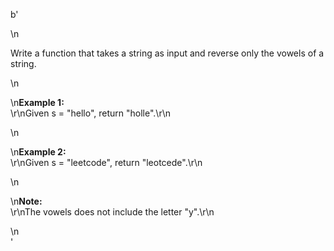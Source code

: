 b'<div class="question-description">\n<p><p>Write a function that takes a string as input and reverse only the vowels of a string.</p>\n<p>\n<b>Example 1:</b><br/>\r\nGiven s = "hello", return "holle".\r\n</p>\n<p>\n<b>Example 2:</b><br/>\r\nGiven s = "leetcode", return "leotcede".\r\n</p>\n<p>\n<b>Note:</b><br/>\r\nThe vowels does not include the letter "y".\r\n</p></p>\n</div>'